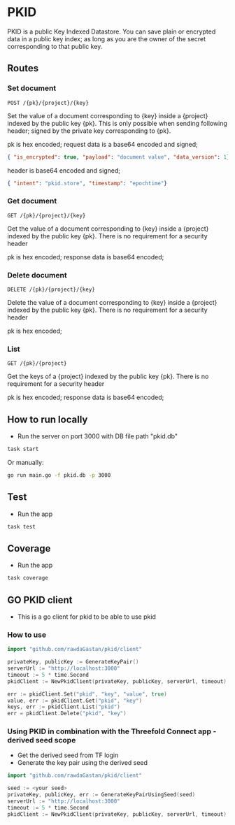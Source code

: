 # PKID

PKID is a public Key Indexed Datastore. You can save plain or encrypted data in a public key index; as long as you are the owner of the secret corresponding to that public key.

## Routes

### Set document

```api
POST /{pk}/{project}/{key}
```

Set the value of a document corresponding to {key} inside a {project} indexed by the public key {pk}. This is only possible when sending following header; signed by the private key corresponding to {pk}.

pk is hex encoded;
request data is a base64 encoded and signed;

```json
{ "is_encrypted": true, "payload": "document value", "data_version": 1}
```

header is base64 encoded and signed;

```json
{ "intent": "pkid.store", "timestamp": "epochtime"}
```

### Get document

```api
GET /{pk}/{project}/{key}
```

Get the value of a document corresponding to {key} inside a {project} indexed by the public key {pk}. There is no requirement for a security header

pk is hex encoded;
response data is base64 encoded;

### Delete document

```api
DELETE /{pk}/{project}/{key}
```

Delete the value of a document corresponding to {key} inside a {project} indexed by the public key {pk}. There is no requirement for a security header

pk is hex encoded;

### List

```api
GET /{pk}/{project}
```

Get the keys of a {project} indexed by the public key {pk}. There is no requirement for a security header

pk is hex encoded;
response data is base64 encoded;

## How to run locally

- Run the server on port 3000 with DB file path "pkid.db"

```bash
task start
```

Or manually:

```bash
go run main.go -f pkid.db -p 3000
```

## Test

- Run the app

```bash
task test
```

## Coverage

- Run the app

```bash
task coverage
```

## GO PKID client

- This is a go client for pkid to be able to use pkid

### How to use

```go
import "github.com/rawdaGastan/pkid/client"

privateKey, publicKey := GenerateKeyPair()
serverUrl := "http://localhost:3000"
timeout := 5 * time.Second
pkidClient := NewPkidClient(privateKey, publicKey, serverUrl, timeout)

err := pkidClient.Set("pkid", "key", "value", true)
value, err := pkidClient.Get("pkid", "key")
keys, err := pkidClient.List("pkid")
err = pkidClient.Delete("pkid", "key")
```

### Using PKID in combination with the Threefold Connect app - derived seed scope

- Get the derived seed from TF login
- Generate the key pair using the derived seed

```go
import "github.com/rawdaGastan/pkid/client"

seed := <your seed>
privateKey, publicKey, err := GenerateKeyPairUsingSeed(seed)
serverUrl := "http://localhost:3000"
timeout := 5 * time.Second
pkidClient := NewPkidClient(privateKey, publicKey, serverUrl, timeout)
```
